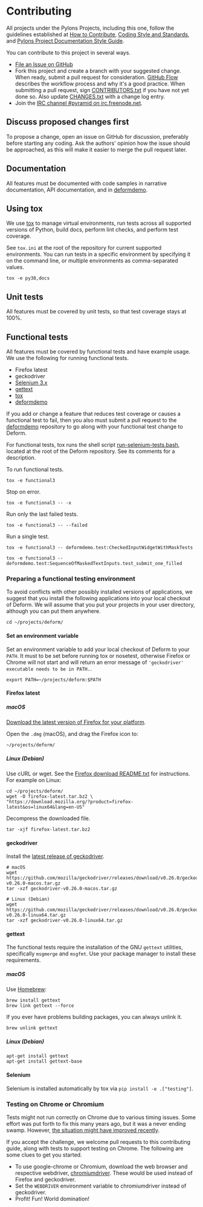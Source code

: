# Contributing

All projects under the Pylons Projects, including this one, follow the guidelines established at [How to Contribute](https://pylonsproject.org/community-how-to-contribute.html), [Coding Style and Standards](https://pylonsproject.org/community-coding-style-standards.html), and [Pylons Project Documentation Style Guide](https://docs.pylonsproject.org/projects/docs-style-guide/).

You can contribute to this project in several ways.

* [File an Issue on GitHub](https://github.com/Pylons/deform/issues)
* Fork this project and create a branch with your suggested change. When ready, submit a pull request for consideration. [GitHub Flow](https://guides.github.com/introduction/flow/index.html) describes the workflow process and why it's a good practice. When submitting a pull request, sign [CONTRIBUTORS.txt](https://github.com/Pylons/deform/blob/master/CONTRIBUTORS.txt) if you have not yet done so. Also update [CHANGES.txt](https://github.com/Pylons/deform/blob/master/CHANGES.txt) with a change log entry.
* Join the [IRC channel #pyramid on irc.freenode.net](https://webchat.freenode.net/?channels=pyramid).


## Discuss proposed changes first

To propose a change, open an issue on GitHub for discussion, preferably before starting any coding.
Ask the authors' opinion how the issue should be approached, as this will make it easier to merge the pull request later.


## Documentation

All features must be documented with code samples in narrative documentation, API documentation, and in [deformdemo](https://github.com/Pylons/deformdemo).


## Using tox

We use [tox](https://tox.readthedocs.io/en/latest/install.html) to manage virtual environments, run tests across all supported versions of Python, build docs, perform lint checks, and perform test coverage.

See `tox.ini` at the root of the repository for current supported environments.
You can run tests in a specific environment by specifying it on the command line, or multiple environments as comma-separated values.

    tox -e py38,docs


## Unit tests

All features must be covered by unit tests, so that test coverage stays at 100%.


## Functional tests

All features must be covered by functional tests and have example usage.
We use the following for running functional tests.

* Firefox latest
* geckodriver
* [Selenium 3.x](https://pypi.org/project/selenium/)
* [gettext](https://www.gnu.org/software/gettext/)
* [tox](https://tox.readthedocs.io/en/latest/)
* [deformdemo](https://github.com/pylons/deformdemo)

If you add or change a feature that reduces test coverage or causes a functional test to fail, then you also must submit a pull request to the [deformdemo](https://github.com/pylons/deformdemo) repository to go along with your functional test change to Deform.

For functional tests, tox runs the shell script [run-selenium-tests.bash](https://github.com/Pylons/deform/blob/master/run-selenium-tests.bash), located at the root of the Deform repository.
See its comments for a description.

To run functional tests.

    tox -e functional3

Stop on error.

    tox -e functional3 -- -x

Run only the last failed tests.

    tox -e functional3 -- --failed

Run a single test.

    tox -e functional3 -- deformdemo.test:CheckedInputWidgetWithMaskTests

    tox -e functional3 -- deformdemo.test:SequenceOfMaskedTextInputs.test_submit_one_filled


### Preparing a functional testing environment

To avoid conflicts with other possibly installed versions of applications, we suggest that you install the following applications into your local checkout of Deform.
We will assume that you put your projects in your user directory, although you can put them anywhere.

    cd ~/projects/deform/


#### Set an environment variable

Set an environment variable to add your local checkout of Deform to your `PATH`.
It must to be set before running tox or nosetest, otherwise Firefox or Chrome will not start and will return an error message of `'geckodriver' executable needs to be in PATH.`.

    export PATH=~/projects/deform:$PATH


#### Firefox latest

##### macOS

[Download the latest version of Firefox for your platform](https://www.mozilla.org/en-US/firefox/all/).

Open the `.dmg` (macOS), and drag the Firefox icon to:

    ~/projects/deform/

##### Linux (Debian)

Use cURL or wget.
See the [Firefox download README.txt](https://ftp.mozilla.org/pub/firefox/releases/latest/README.txt) for instructions.
For example on Linux:

    cd ~/projects/deform/
    wget -O firefox-latest.tar.bz2 \
    "https://download.mozilla.org/?product=firefox-latest&os=linux64&lang=en-US"

Decompress the downloaded file.

    tar -xjf firefox-latest.tar.bz2

#### geckodriver

Install the [latest release of geckodriver](https://github.com/mozilla/geckodriver/releases).

    # macOS
    wget https://github.com/mozilla/geckodriver/releases/download/v0.26.0/geckodriver-v0.26.0-macos.tar.gz
    tar -xzf geckodriver-v0.26.0-macos.tar.gz

    # Linux (Debian)
    wget https://github.com/mozilla/geckodriver/releases/download/v0.26.0/geckodriver-v0.26.0-linux64.tar.gz
    tar -xzf geckodriver-v0.26.0-linux64.tar.gz


#### gettext

The functional tests require the installation of the GNU `gettext` utilities, specifically `msgmerge` and `msgfmt`.
Use your package manager to install these requirements.

##### macOS
 
Use [Homebrew](https://brew.sh/):

    brew install gettext
    brew link gettext --force

If you ever have problems building packages, you can always unlink it.

    brew unlink gettext

##### Linux (Debian)

    apt-get install gettext
    apt-get install gettext-base


#### Selenium

Selenium is installed automatically by tox via `pip install -e .["testing"]`.


### Testing on Chrome or Chromium

Tests might not run correctly on Chrome due to various timing issues.
Some effort was put forth to fix this many years ago, but it was a never ending swamp.
However, [the situation might have improved recently](https://developers.google.com/web/updates/2017/04/headless-chrome).

If you accept the challenge, we welcome pull requests to this contributing guide, along with tests to support testing on Chrome.
The following are some clues to get you started.

- To use google-chrome or Chromium, download the web browser and respective webdriver, [chromiumdriver](https://chromedriver.chromium.org/downloads).
  These would be used instead of Firefox and geckodriver.
- Set the `WEBDRIVER` environment variable to chromiumdriver instead of geckodriver.
- Profit! Fun! World domination!
